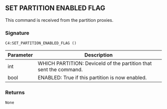 ## SET PARTITION ENABLED FLAG

This command is received from the partition proxies.


### Signature

`C4:SET_PARTITION_ENABLED_FLAG ()`


| Parameter | Description |
| --- | --- |
| int | WHICH PARTITION: DeviceId of the partition that sent the command. |
| bool | ENABLED: True if this partition is now enabled. |


### Returns

`None
`

